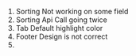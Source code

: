 1. Sorting Not working on some field
2. Sorting Api Call going twice
3. Tab Default highlight color
4. Footer Design is not correct
5. 